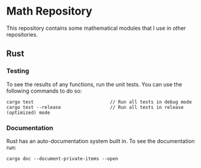 # Math Repository

This repository contains some mathematical modules that I use in other repositories.

## Rust

### Testing

To see the results of any functions, run the unit tests. You can use the following commands to do so:

```
cargo test                            // Run all tests in debug mode
cargo test --release                  // Run all tests in release (optimized) mode
```

### Documentation

Rust has an auto-documentation system built in. To see the documentation run:

```
cargo doc --document-private-items --open
```

<!-- ## Citations
[AKS Primality Test](https://www.cse.iitk.ac.in/users/manindra/algebra/primality_v6.pdf) -->
